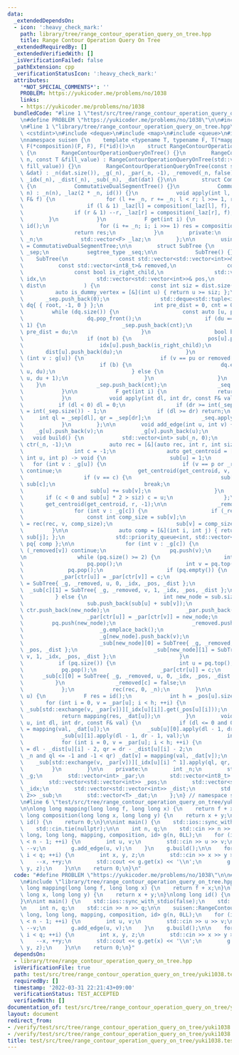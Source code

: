 ```yaml
---
data:
  _extendedDependsOn:
  - icon: ':heavy_check_mark:'
    path: library/tree/range_contour_operation_query_on_tree.hpp
    title: Range Contour Operation Query On Tree
  _extendedRequiredBy: []
  _extendedVerifiedWith: []
  _isVerificationFailed: false
  _pathExtension: cpp
  _verificationStatusIcon: ':heavy_check_mark:'
  attributes:
    '*NOT_SPECIAL_COMMENTS*': ''
    PROBLEM: https://yukicoder.me/problems/no/1038
    links:
    - https://yukicoder.me/problems/no/1038
  bundledCode: "#line 1 \"test/src/tree/range_contour_operation_query_on_tree/yuki1038.test.cpp\"\
    \n#define PROBLEM \"https://yukicoder.me/problems/no/1038\"\n\n#include <iostream>\n\
    \n#line 1 \"library/tree/range_contour_operation_query_on_tree.hpp\"\n\n\n\n#include\
    \ <cstdint>\n#include <deque>\n#include <map>\n#include <queue>\n#include <tuple>\n\
    \nnamespace suisen {\n    template <typename T, typename F, T(*mapping)(F, T),\
    \ F(*composition)(F, F), F(*id)()>\n    struct RangeContourOperationQueryOnTree\
    \ {\n        RangeContourOperationQueryOnTree() {}\n        RangeContourOperationQueryOnTree(int\
    \ n, const T &fill_value) : RangeContourOperationQueryOnTree(std::vector<T>(n,\
    \ fill_value)) {}\n        RangeContourOperationQueryOnTree(const std::vector<T>\
    \ &dat) : _n(dat.size()), _g(_n), _par(_n, -1), _removed(_n, false), _pos(_n),\
    \ _idx(_n), _dist(_n), _sub(_n), _dat(dat) {}\n\n        struct CommutativeDualSegmentTree\
    \ {\n            CommutativeDualSegmentTree() {}\n            CommutativeDualSegmentTree(int\
    \ n) : _n(n), _laz(2 * _n, id()) {}\n            void apply(int l, int r, const\
    \ F& f) {\n                for (l += _n, r += _n; l < r; l >>= 1, r >>= 1) {\n\
    \                    if (l & 1) _laz[l] = composition(_laz[l], f), ++l;\n    \
    \                if (r & 1) --r, _laz[r] = composition(_laz[r], f);\n        \
    \        }\n            }\n            F get(int i) {\n                T res =\
    \ id();\n                for (i += _n; i; i >>= 1) res = composition(res, _laz[i]);\n\
    \                return res;\n            }\n        private:\n            int\
    \ _n;\n            std::vector<F> _laz;\n        };\n\n        using segtree_type\
    \ = CommutativeDualSegmentTree;\n\n        struct SubTree {\n            std::vector<int>\
    \ _sep;\n            segtree_type _seq;\n\n            SubTree() {}\n        \
    \    SubTree(\n                const std::vector<std::vector<int>>& g,\n     \
    \           const std::vector<int8_t>& removed,\n                const int root,\n\
    \                const bool is_right_child,\n                std::vector<std::vector<int8_t>>&\
    \ idx,\n                std::vector<std::vector<int>>& pos,\n                std::vector<std::vector<int>>&\
    \ dist\n            ) {\n                const int siz = dist.size();\n      \
    \          auto is_dummy_vertex = [&](int u) { return u >= siz; };\n         \
    \       _sep.push_back(0);\n                std::deque<std::tuple<int, int, int>>\
    \ dq{ { root, -1, 0 } };\n                int pre_dist = 0, cnt = 0;\n       \
    \         while (dq.size()) {\n                    const auto [u, pu, du] = dq.front();\n\
    \                    dq.pop_front();\n                    if (du == pre_dist +\
    \ 1) {\n                        _sep.push_back(cnt);\n                       \
    \ pre_dist = du;\n                    }\n                    bool b = is_dummy_vertex(u);\n\
    \                    if (not b) {\n                        pos[u].push_back(cnt++);\n\
    \                        idx[u].push_back(is_right_child);\n                 \
    \       dist[u].push_back(du);\n                    }\n                    for\
    \ (int v : g[u]) {\n                        if (v == pu or removed[v]) continue;\n\
    \                        if (b) {\n                            dq.emplace_front(v,\
    \ u, du);\n                        } else {\n                            dq.emplace_back(v,\
    \ u, du + 1);\n                        }\n                    }\n            \
    \    }\n                _sep.push_back(cnt);\n                _seq = segtree_type(cnt);\n\
    \            }\n\n            F get(int i) {\n                return _seq.get(i);\n\
    \            }\n            void apply(int dl, int dr, const F& val) {\n     \
    \           if (dl < 0) dl = 0;\n                if (dr >= int(_sep.size())) dr\
    \ = int(_sep.size()) - 1;\n                if (dl >= dr) return;\n           \
    \     int ql = _sep[dl], qr = _sep[dr];\n                _seq.apply(ql, qr, val);\n\
    \            }\n        };\n\n        void add_edge(int u, int v) {\n        \
    \    _g[u].push_back(v);\n            _g[v].push_back(u);\n        }\n\n     \
    \   void build() {\n            std::vector<int> sub(_n, 0);\n            std::vector<int>\
    \ ctr(_n, -1);\n            auto rec = [&](auto rec, int r, int siz) -> int {\n\
    \                int c = -1;\n                auto get_centroid = [&](auto get_centroid,\
    \ int u, int p) -> void {\n                    sub[u] = 1;\n                 \
    \   for (int v : _g[u]) {\n                        if (v == p or _removed[v])\
    \ continue;\n                        get_centroid(get_centroid, v, u);\n     \
    \                   if (v == c) {\n                            sub[u] = siz -\
    \ sub[c];\n                            break;\n                        }\n   \
    \                     sub[u] += sub[v];\n                    }\n             \
    \       if (c < 0 and sub[u] * 2 > siz) c = u;\n                };\n         \
    \       get_centroid(get_centroid, r, -1);\n\n                _removed[c] = true;\n\
    \                for (int v : _g[c]) {\n                    if (_removed[v]) continue;\n\
    \                    const int comp_size = sub[v];\n                    ctr[v]\
    \ = rec(rec, v, comp_size);\n                    sub[v] = comp_size;\n       \
    \         }\n\n                auto comp = [&](int i, int j) { return sub[i] >\
    \ sub[j]; };\n                std::priority_queue<int, std::vector<int>, decltype(comp)>\
    \ pq{ comp };\n\n                for (int v : _g[c]) {\n                    if\
    \ (_removed[v]) continue;\n                    pq.push(v);\n                }\n\
    \n                while (pq.size() >= 2) {\n                    int u = pq.top();\n\
    \                    pq.pop();\n                    int v = pq.top();\n      \
    \              pq.pop();\n                    if (pq.empty()) {\n            \
    \            _par[ctr[u]] = _par[ctr[v]] = c;\n                        _sub[c][0]\
    \ = SubTree{ _g, _removed, u, 0, _idx, _pos, _dist };\n                      \
    \  _sub[c][1] = SubTree{ _g, _removed, v, 1, _idx, _pos, _dist };\n          \
    \          } else {\n                        int new_node = sub.size();\n    \
    \                    sub.push_back(sub[u] + sub[v]);\n                       \
    \ ctr.push_back(new_node);\n                        _par.push_back(-1);\n    \
    \                    _par[ctr[u]] = _par[ctr[v]] = new_node;\n               \
    \         pq.push(new_node);\n                        _removed.push_back(false);\n\
    \                        _g.emplace_back();\n                        _g[new_node].push_back(u);\n\
    \                        _g[new_node].push_back(v);\n                        _sub.emplace_back();\n\
    \                        _sub[new_node][0] = SubTree{ _g, _removed, u, 0, _idx,\
    \ _pos, _dist };\n                        _sub[new_node][1] = SubTree{ _g, _removed,\
    \ v, 1, _idx, _pos, _dist };\n                    }\n                }\n     \
    \           if (pq.size()) {\n                    int u = pq.top();\n        \
    \            pq.pop();\n                    _par[ctr[u]] = c;\n              \
    \      _sub[c][0] = SubTree{ _g, _removed, u, 0, _idx, _pos, _dist };\n      \
    \          }\n                _removed[c] = false;\n                return c;\n\
    \            };\n            rec(rec, 0, _n);\n        }\n\n        T get(int\
    \ u) {\n            F res = id();\n            int h = _pos[u].size();\n     \
    \       for (int i = 0, v = _par[u]; i < h; ++i) {\n                res = composition(res,\
    \ _sub[std::exchange(v, _par[v])][_idx[u][i]].get(_pos[u][i]));\n            }\n\
    \            return mapping(res, _dat[u]);\n        }\n        void apply(int\
    \ u, int dl, int dr, const F& val) {\n            if (dl <= 0 and 0 < dr) _dat[u]\
    \ = mapping(val, _dat[u]);\n            _sub[u][0].apply(dl - 1, dr - 1, val);\n\
    \            _sub[u][1].apply(dl - 1, dr - 1, val);\n            int h = _pos[u].size();\n\
    \            for (int i = 0, v = _par[u]; i < h; ++i) {\n                int ql\
    \ = dl - _dist[u][i] - 2, qr = dr - _dist[u][i] - 2;\n                if (v <\
    \ _n and ql <= -1 and -1 < qr) _dat[v] = mapping(val, _dat[v]);\n            \
    \    _sub[std::exchange(v, _par[v])][_idx[u][i] ^ 1].apply(ql, qr, val);\n   \
    \         }\n        }\n\n    private:\n        int _n;\n        std::vector<std::vector<int>>\
    \ _g;\n        std::vector<int> _par;\n        std::vector<int8_t> _removed;\n\
    \        std::vector<std::vector<int>> _pos;\n        std::vector<std::vector<int8_t>>\
    \ _idx;\n        std::vector<std::vector<int>> _dist;\n        std::vector<std::array<SubTree,\
    \ 2>> _sub;\n        std::vector<T> _dat;\n    };\n} // namespace suisen\n\n\n\
    \n#line 6 \"test/src/tree/range_contour_operation_query_on_tree/yuki1038.test.cpp\"\
    \n\nlong long mapping(long long f, long long x) {\n    return f + x;\n}\nlong\
    \ long composition(long long x, long long y) {\n    return x + y;\n}\nlong long\
    \ id() {\n    return 0;\n}\n\nint main() {\n    std::ios::sync_with_stdio(false);\n\
    \    std::cin.tie(nullptr);\n\n    int n, q;\n    std::cin >> n >> q;\n\n    suisen::RangeContourOperationQueryOnTree<long\
    \ long, long long, mapping, composition, id> g(n, 0LL);\n    for (int i = 0; i\
    \ < n - 1; ++i) {\n        int u, v;\n        std::cin >> u >> v;\n        --u,\
    \ --v;\n        g.add_edge(u, v);\n    }\n    g.build();\n\n    for (int i = 0;\
    \ i < q; ++i) {\n        int x, y, z;\n        std::cin >> x >> y >> z;\n    \
    \    --x, ++y;\n        std::cout << g.get(x) << '\\n';\n        g.apply(x, 0,\
    \ y, z);\n    }\n\n    return 0;\n}\n"
  code: "#define PROBLEM \"https://yukicoder.me/problems/no/1038\"\n\n#include <iostream>\n\
    \n#include \"library/tree/range_contour_operation_query_on_tree.hpp\"\n\nlong\
    \ long mapping(long long f, long long x) {\n    return f + x;\n}\nlong long composition(long\
    \ long x, long long y) {\n    return x + y;\n}\nlong long id() {\n    return 0;\n\
    }\n\nint main() {\n    std::ios::sync_with_stdio(false);\n    std::cin.tie(nullptr);\n\
    \n    int n, q;\n    std::cin >> n >> q;\n\n    suisen::RangeContourOperationQueryOnTree<long\
    \ long, long long, mapping, composition, id> g(n, 0LL);\n    for (int i = 0; i\
    \ < n - 1; ++i) {\n        int u, v;\n        std::cin >> u >> v;\n        --u,\
    \ --v;\n        g.add_edge(u, v);\n    }\n    g.build();\n\n    for (int i = 0;\
    \ i < q; ++i) {\n        int x, y, z;\n        std::cin >> x >> y >> z;\n    \
    \    --x, ++y;\n        std::cout << g.get(x) << '\\n';\n        g.apply(x, 0,\
    \ y, z);\n    }\n\n    return 0;\n}"
  dependsOn:
  - library/tree/range_contour_operation_query_on_tree.hpp
  isVerificationFile: true
  path: test/src/tree/range_contour_operation_query_on_tree/yuki1038.test.cpp
  requiredBy: []
  timestamp: '2022-03-31 22:21:43+09:00'
  verificationStatus: TEST_ACCEPTED
  verifiedWith: []
documentation_of: test/src/tree/range_contour_operation_query_on_tree/yuki1038.test.cpp
layout: document
redirect_from:
- /verify/test/src/tree/range_contour_operation_query_on_tree/yuki1038.test.cpp
- /verify/test/src/tree/range_contour_operation_query_on_tree/yuki1038.test.cpp.html
title: test/src/tree/range_contour_operation_query_on_tree/yuki1038.test.cpp
---
```

